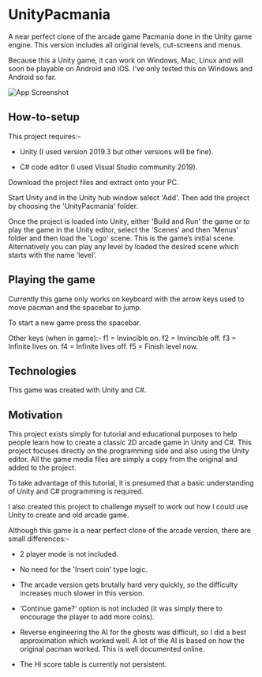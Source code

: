 # UnityPacmania
A near perfect clone of the arcade game Pacmania done in the Unity game engine.  This version includes all original levels, cut-screens and menus.

Because this a Unity game, it can work on Windows, Mac, Linux and will soon be playable on Android and iOS.  I’ve only tested this on Windows and Android so far.

![App Screenshot](https://www.photovidshow.com/pacmania/pacmania.jpg)

## How-to-setup
This project requires:-
 
 - Unity (I used version 2019.3 but other versions will be fine).
 
 - C# code editor (I used Visual Studio community 2019).
 
 Download the project files and extract onto your PC.
 
 Start Unity and in the Unity hub window select 'Add'.  Then add the project by choosing the 'UnityPacmania' folder.
 
Once the project is loaded into Unity, either 'Build and Run' the game or to play the game in the Unity editor, select the 'Scenes' and then 'Menus' folder and then load the 'Logo' scene.  This is the game’s initial scene.  Alternatively you can play any level by loaded the desired scene which starts with the name ‘level’.

## Playing the game
Currently this game only works on keyboard with the arrow keys used to move pacman and the spacebar to jump.

To start a new game press the spacebar.

Other keys (when in game):-
  f1 = Invincible on.
  f2 = Invincible off.
  f3 = Infinite lives on.
  f4 = Infinite lives off.
  f5 = Finish level now.

## Technologies
This game was created with Unity and C#.

## Motivation
This project exists simply for tutorial and educational purposes to help people learn how to create a classic 2D arcade game in Unity and C#.  This project focuses directly on the programming side and also using the Unity editor.  All the game media files are simply a copy from the original and added to the project.

To take advantage of this tutorial, it is presumed that a basic understanding of Unity and C# programming is required.

I also created this project to challenge myself to work out how I could use Unity to create and old arcade game.

Although this game is a near perfect clone of the arcade version, there are small differences:-

- 2 player mode is not included.

- No need for the 'Insert coin' type logic.

- The arcade version gets brutally hard very quickly, so the difficulty increases much slower in this version.

- ‘Continue game?’ option is not included (it was simply there to encourage the player to add more coins).

- Reverse engineering the AI for the ghosts was difficult, so I did a best approximation which worked well.  A lot of the AI is based on how the original pacman worked.  This is well documented online.

- The Hi score table is currently not persistent.


